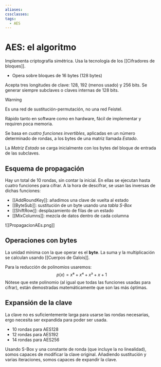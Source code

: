 ```yaml
---
aliases: 
cssclasses: 
tags:
  - AES
---
```

# AES: el algoritmo

Implementa criptografía simétrica. Usa la tecnología de los [[Cifradores de bloques]]. 
- Opera sobre bloques de 16 bytes (128 bytes)

Acepta tres longitudes de clave: 128, 192 (menos usado) y 256 bits. Se generar siempre subclaves o claves internas de 128 bits.

>[!WARNING]
>Es una red de sustitución-permutación, no una red Feistel.
>

Rápido tanto en software como en hardware, fácil de implementar y requiren poca memoria.

Se basa en *cuatro funciones invertibles*, aplicadas en un número determinado de rondas, a los bytes de una matriz llamada *Estado*.

La *Matriz Estado* se carga inicialmente con los bytes del bloque de entrada de las subclaves.

## Esquema de propagación

Hay un total de 10 rondas, sin contar la inicial. En ellas se ejecutan hasta cuatro funciones para cifrar. A la hora de descifrar, se usan las inversas de dichas funciones:
- [[AddRoundKey]]: añadimos una clave de vuelta al estado
- [[ByteSub]]: sustitución de un byte usando una *tabla S-Box*
- [[ShiftRow]]: desplazamiento de filas de un estado
- [[MixColumns]]: mezcla de datos dentro de cada columna

![[PropagacionAEs.png]]

## Operaciones con bytes

La unidad mínima con la que operar es el **byte**. La suma y la multiplicación se calculan usando [[Cuerpos de Galois]]. 

Para la reducción de polinomios usaremos:
$$p(x) = x⁸+ x⁴+x³+x+1$$
Nótese que este polinomio (al igual que todas las funciones usadas para cifrar), están demostradas matemáticamente que son las más óptimas.

## Expansión de la clave

La clave no es suficientemente larga para usarse las rondas necesarias, ergo necesita ser expandida para poder ser usada.
- 10 rondas para AES128
- 12 rondas para AES192
- 14 rondas para AES256

Usando S-Box y una constante de ronda (que incluye la no linealidad), somos capaces de modificar la clave original. Añadiendo sustitución y varias iteraciones, somos capaces de expandir la clave.

